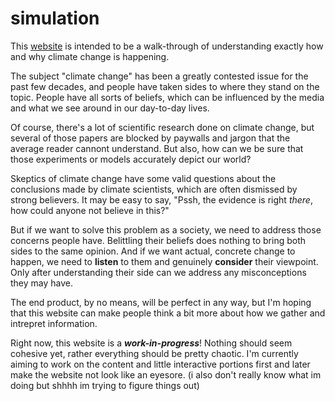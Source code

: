 # simulation
This [website](https://saachiagra.github.io/simulation/) is intended to be a walk-through of understanding exactly how and why climate change is happening.

The subject "climate change" has been a greatly contested issue for the past few decades, and people have taken sides to where they stand on the topic.
People have all sorts of beliefs, which can be influenced by the media and what we see around in our day-to-day lives.

Of course, there's a lot of scientific research done on climate change, but several of those papers are blocked by paywalls and jargon that the average reader cannont understand.
But also, how can we be sure that those experiments or models accurately depict our world?

Skeptics of climate change have some valid questions about the conclusions made by climate scientists, which are often dismissed by strong believers.
It may be easy to say, "Pssh, the evidence is right *there*, how could anyone not believe in this?" 

But if we want to solve this problem as a society, we need to address those concerns people have. Belittling their beliefs does nothing to bring both sides to the same opinion.
And if we want actual, concrete change to happen, we need to **listen** to them and genuinely **consider** their viewpoint. 
Only after understanding their side can we address any misconceptions they may have. 

The end product, by no means, will be perfect in any way, but I'm hoping that this website can make people think a bit more about how we gather and intrepret information.

Right now, this website is a ***work-in-progress***! Nothing should seem cohesive yet, rather everything should be pretty chaotic.
I'm currently aiming to work on the content and little interactive portions first and later make the website not look like an eyesore.
(i also don't really know what im doing but shhhh im trying to figure things out)
